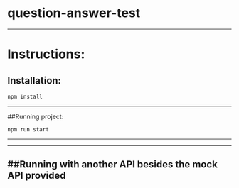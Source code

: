 # question-answer-test
---
# Instructions:
## Installation:
```
npm install
```
---
##Running project:
```
npm run start
```
---
---
##Running with another API besides the mock API provided
---
